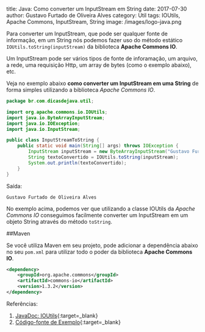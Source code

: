 title: Java: Como converter um InputStream em String
date: 2017-07-30
author: Gustavo Furtado de Oliveira Alves
category: Util
tags: IOUtils, Apache Commons, InputStream, String
image: /images/logo-java.png

Para converter um InputStream, que pode ser qualquer fonte de informação,
em um String nós podemos fazer uso do método estático `IOUtils.toString(inputStream)`
da biblioteca **Apache Commons IO**.

Um InputStream pode ser vários tipos de fonte de inforamação,
um arquivo, a rede, uma requisição Http, um array de bytes (como o exemplo abaixo), etc.

Veja no exemplo abaixo **como converter um InputStream em uma String**
de forma simples utilizando a biblioteca _Apache Commons IO_.

```java
package br.com.dicasdejava.util;

import org.apache.commons.io.IOUtils;
import java.io.ByteArrayInputStream;
import java.io.IOException;
import java.io.InputStream;

public class InputStreamToString {
	public static void main(String[] args) throws IOException {
		InputStream inputStream = new ByteArrayInputStream("Gustavo Furtado de Oliveira Alves".getBytes());
		String textoConvertido = IOUtils.toString(inputStream);
		System.out.println(textoConvertido);
	}
}
```

Saída:

```
Gustavo Furtado de Oliveira Alves
```

No exemplo acima, podemos ver que utilizando a classe IOUtils da _Apache Commons IO_
conseguimos facilmente converter um InputStream em um objeto String através do método `toString`.

##Maven

Se você utiliza Maven em seu projeto, pode adicionar a dependência
abaixo no seu `pom.xml` para utilizar todo o poder da biblioteca **Apache Commons IO**.

```xml
<dependency>
	<groupId>org.apache.commons</groupId>
	<artifactId>commons-io</artifactId>
	<version>1.3.2</version>
</dependency>
```

Referências:

1. [JavaDoc: IOUtils](https://commons.apache.org/proper/commons-io/javadocs/api-2.5/org/apache/commons/io/IOUtils.html){:target=\_blank}
2. [Código-fonte de Exemplo](https://github.com/gustavofoa/examples.dicasdejava.com.br/blob/master/src/br/com/dicasdejava/util/InputStreamToString.java){:target=\_blank}